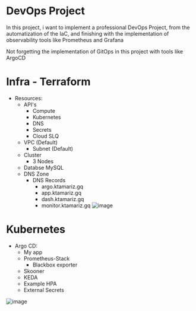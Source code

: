 # DevOps Project

In this project, i want to implement a professional DevOps Project, from the automatization of the IaC, and finishing with the implementation of observability tools like Prometheus and Grafana

Not forgetting the implementation of GitOps in this project with tools like ArgoCD


# Infra - Terraform
- Resources:
  - API's
    - Compute
    - Kubernetes
    - DNS
    - Secrets
    - Cloud SLQ
  - VPC (Default)
    - Subnet (Default)
  - Cluster
    - 3 Nodes
  - Databse MySQL
  - DNS Zone
    - DNS Records
      - argo.ktamariz.gq
      - app.ktamariz.gq
      - dash.ktamariz.gq
      - monitor.ktamariz.gq
![image](https://user-images.githubusercontent.com/92232117/236646064-f82365db-9b45-428e-88e3-ebe206a28e50.png)

          
# Kubernetes
- Argo CD:
    - My app
    - Prometheus-Stack
      - Blackbox exporter
    - Skooner
    - KEDA
    - Example HPA
    - External Secrets

![image](https://user-images.githubusercontent.com/92232117/236646074-f8b2cb9c-3862-4359-a8bc-10d0981103bf.png)
